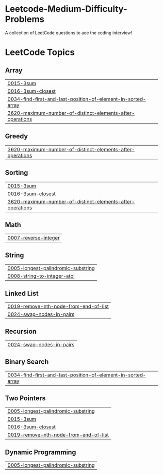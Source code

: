 # Leetcode-Medium-Difficulty-Problems
A collection of LeetCode questions to ace the coding interview!

<!---LeetCode Topics Start-->
# LeetCode Topics
## Array
|  |
| ------- |
| [0015-3sum](https://github.com/wide-shunks-67/Leetcode-Medium-Difficulty-Problems/tree/master/0015-3sum) |
| [0016-3sum-closest](https://github.com/wide-shunks-67/Leetcode-Medium-Difficulty-Problems/tree/master/0016-3sum-closest) |
| [0034-find-first-and-last-position-of-element-in-sorted-array](https://github.com/wide-shunks-67/Leetcode-Medium-Difficulty-Problems/tree/master/0034-find-first-and-last-position-of-element-in-sorted-array) |
| [3620-maximum-number-of-distinct-elements-after-operations](https://github.com/wide-shunks-67/Leetcode-Medium-Difficulty-Problems/tree/master/3620-maximum-number-of-distinct-elements-after-operations) |
## Greedy
|  |
| ------- |
| [3620-maximum-number-of-distinct-elements-after-operations](https://github.com/wide-shunks-67/Leetcode-Medium-Difficulty-Problems/tree/master/3620-maximum-number-of-distinct-elements-after-operations) |
## Sorting
|  |
| ------- |
| [0015-3sum](https://github.com/wide-shunks-67/Leetcode-Medium-Difficulty-Problems/tree/master/0015-3sum) |
| [0016-3sum-closest](https://github.com/wide-shunks-67/Leetcode-Medium-Difficulty-Problems/tree/master/0016-3sum-closest) |
| [3620-maximum-number-of-distinct-elements-after-operations](https://github.com/wide-shunks-67/Leetcode-Medium-Difficulty-Problems/tree/master/3620-maximum-number-of-distinct-elements-after-operations) |
## Math
|  |
| ------- |
| [0007-reverse-integer](https://github.com/wide-shunks-67/Leetcode-Medium-Difficulty-Problems/tree/master/0007-reverse-integer) |
## String
|  |
| ------- |
| [0005-longest-palindromic-substring](https://github.com/wide-shunks-67/Leetcode-Medium-Difficulty-Problems/tree/master/0005-longest-palindromic-substring) |
| [0008-string-to-integer-atoi](https://github.com/wide-shunks-67/Leetcode-Medium-Difficulty-Problems/tree/master/0008-string-to-integer-atoi) |
## Linked List
|  |
| ------- |
| [0019-remove-nth-node-from-end-of-list](https://github.com/wide-shunks-67/Leetcode-Medium-Difficulty-Problems/tree/master/0019-remove-nth-node-from-end-of-list) |
| [0024-swap-nodes-in-pairs](https://github.com/wide-shunks-67/Leetcode-Medium-Difficulty-Problems/tree/master/0024-swap-nodes-in-pairs) |
## Recursion
|  |
| ------- |
| [0024-swap-nodes-in-pairs](https://github.com/wide-shunks-67/Leetcode-Medium-Difficulty-Problems/tree/master/0024-swap-nodes-in-pairs) |
## Binary Search
|  |
| ------- |
| [0034-find-first-and-last-position-of-element-in-sorted-array](https://github.com/wide-shunks-67/Leetcode-Medium-Difficulty-Problems/tree/master/0034-find-first-and-last-position-of-element-in-sorted-array) |
## Two Pointers
|  |
| ------- |
| [0005-longest-palindromic-substring](https://github.com/wide-shunks-67/Leetcode-Medium-Difficulty-Problems/tree/master/0005-longest-palindromic-substring) |
| [0015-3sum](https://github.com/wide-shunks-67/Leetcode-Medium-Difficulty-Problems/tree/master/0015-3sum) |
| [0016-3sum-closest](https://github.com/wide-shunks-67/Leetcode-Medium-Difficulty-Problems/tree/master/0016-3sum-closest) |
| [0019-remove-nth-node-from-end-of-list](https://github.com/wide-shunks-67/Leetcode-Medium-Difficulty-Problems/tree/master/0019-remove-nth-node-from-end-of-list) |
## Dynamic Programming
|  |
| ------- |
| [0005-longest-palindromic-substring](https://github.com/wide-shunks-67/Leetcode-Medium-Difficulty-Problems/tree/master/0005-longest-palindromic-substring) |
<!---LeetCode Topics End-->
